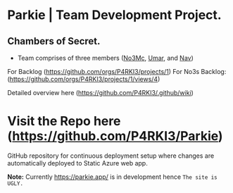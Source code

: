 # Parkie | Team Development Project.

## Chambers of Secret.


- Team comprises of three members ([No3Mc](https://github.com/No3Mc), [Umar](https://github.com/itsumarsoomro), and [Nav](https://github.com/navnoor1))

For Backlog (https://github.com/orgs/P4RKI3/projects/1)
For No3s Backlog: (https://github.com/orgs/P4RKI3/projects/1/views/4)

Detailed overview here (https://github.com/P4RKI3/.github/wiki)

Visit the Repo here (https://github.com/P4RKI3/Parkie)
===========

GitHub repository for continuous deployment setup where changes are automatically deployed to Static Azure web app. 

**Note:** Currently https://parkie.app/ is in development hence `The site is UGLY.`



